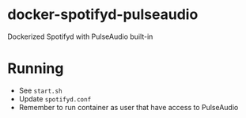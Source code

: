 # docker-spotifyd-pulseaudio
Dockerized Spotifyd with PulseAudio built-in

# Running 

* See `start.sh`
* Update `spotifyd.conf`
* Remember to run container as user that have access to PulseAudio

